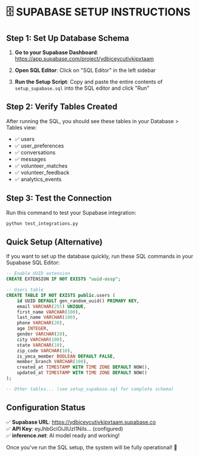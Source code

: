 # 🗄️ SUPABASE SETUP INSTRUCTIONS

## Step 1: Set Up Database Schema

1. **Go to your Supabase Dashboard**: https://app.supabase.com/project/ydbjceycutivkipxtaam

2. **Open SQL Editor**: Click on "SQL Editor" in the left sidebar

3. **Run the Setup Script**: Copy and paste the entire contents of `setup_supabase.sql` into the SQL editor and click "Run"

## Step 2: Verify Tables Created

After running the SQL, you should see these tables in your Database > Tables view:
- ✅ users
- ✅ user_preferences  
- ✅ conversations
- ✅ messages
- ✅ volunteer_matches
- ✅ volunteer_feedback
- ✅ analytics_events

## Step 3: Test the Connection

Run this command to test your Supabase integration:
```bash
python test_integrations.py
```

## Quick Setup (Alternative)

If you want to set up the database quickly, run these SQL commands in your Supabase SQL Editor:

```sql
-- Enable UUID extension
CREATE EXTENSION IF NOT EXISTS "uuid-ossp";

-- Users table
CREATE TABLE IF NOT EXISTS public.users (
    id UUID DEFAULT gen_random_uuid() PRIMARY KEY,
    email VARCHAR(255) UNIQUE,
    first_name VARCHAR(100),
    last_name VARCHAR(100),
    phone VARCHAR(20),
    age INTEGER,
    gender VARCHAR(20),
    city VARCHAR(100),
    state VARCHAR(10),
    zip_code VARCHAR(10),
    is_ymca_member BOOLEAN DEFAULT FALSE,
    member_branch VARCHAR(100),
    created_at TIMESTAMP WITH TIME ZONE DEFAULT NOW(),
    updated_at TIMESTAMP WITH TIME ZONE DEFAULT NOW()
);

-- Other tables... (see setup_supabase.sql for complete schema)
```

## Configuration Status
✅ **Supabase URL**: https://ydbjceycutivkipxtaam.supabase.co  
✅ **API Key**: eyJhbGciOiJIUzI1NiIs... (configured)  
✅ **inference.net**: AI model ready and working!  

Once you've run the SQL setup, the system will be fully operational! 🚀
